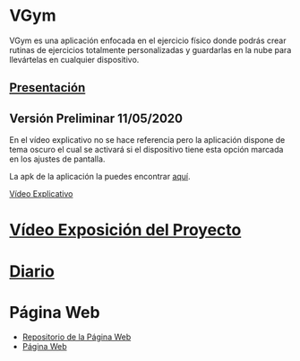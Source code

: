 # VGym
VGym es una aplicación enfocada en el ejercicio físico donde podrás crear rutinas de ejercicios totalmente personalizadas y guardarlas en la nube para llevártelas en cualquier dispositivo.

## [Presentación](https://github.com/AlvaroCamposVega/VGym/blob/master/Presentacion%20VGym.pdf)

## Versión Preliminar 11/05/2020
En el vídeo explicativo no se hace referencia pero la aplicación dispone de tema oscuro el cual se activará si el dispositivo tiene esta opción marcada en los ajustes de pantalla.

La apk de la aplicación la puedes encontrar [aquí](https://github.com/AlvaroCamposVega/VGym/android/apk/vgym.apk).

[Vídeo Explicativo](https://youtu.be/uRN8YME_WPk)

# [Vídeo Exposición del Proyecto](https://youtu.be/KjkWwK8VBHo)

# [Diario](https://github.com/AlvaroCamposVega/VGym/blob/master/diario)

# Página Web
* [Repositorio de la Página Web](https://github.com/AlvaroCamposVega/VGym-web)
* [Página Web](https://alvarocamposvega.github.io/VGym-web/)
